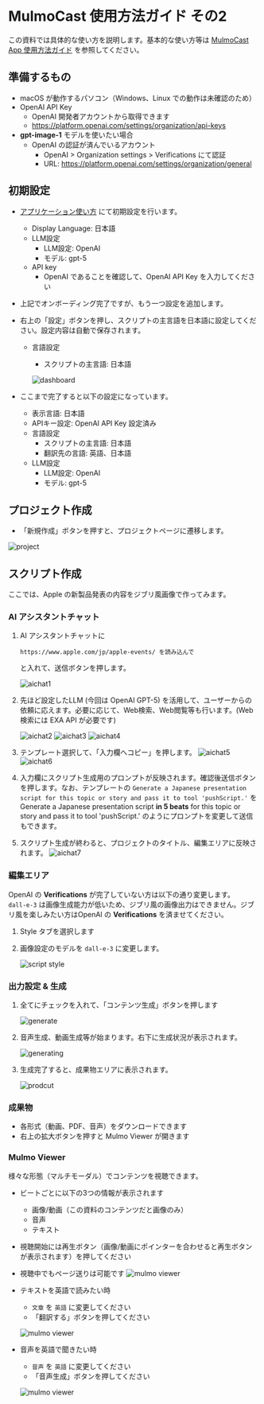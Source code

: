 # MulmoCast 使用方法ガイド その2
この資料では具体的な使い方を説明します。基本的な使い方等は [MulmoCast App 使用方法ガイド](./how_to_use.md) を参照してください。

## 準備するもの
- macOS が動作するパソコン（Windows、Linux での動作は未確認のため）
- OpenAI API Key
  - OpenAI 開発者アカウントから取得できます
  - https://platform.openai.com/settings/organization/api-keys
- **gpt-image-1** モデルを使いたい場合
  - OpenAI の認証が済んでいるアカウント
    - OpenAI > Organization settings > Verifications にて認証
    - URL: https://platform.openai.com/settings/organization/general

## 初期設定
- [アプリケーション使い方](./how_to_use.md#アプリケーション-使い方) にて初期設定を行います。
  - Display Language: 日本語
  - LLM設定
    - LLM設定: OpenAI
    - モデル: gpt-5
  - API key
    - OpenAI であることを確認して、OpenAI API Key を入力してください
- 上記でオンボーディング完了ですが、もう一つ設定を追加します。
- 右上の「設定」ボタンを押し、スクリプトの主言語を日本語に設定してください。設定内容は自動で保存されます。
  - 言語設定
    - スクリプトの主言語: 日本語

    ![dashboard](images/onboard_dashboard.png)

- ここまで完了すると以下の設定になっています。
  - 表示言語: 日本語
  - APIキー設定: OpenAI API Key 設定済み
  - 言語設定
    - スクリプトの主言語: 日本語
    - 翻訳先の言語: 英語、日本語
  - LLM設定
    - LLM設定: OpenAI
    - モデル: gpt-5


## プロジェクト作成
- 「新規作成」ボタンを押すと、プロジェクトページに遷移します。

![project](images/common_project.png)

## スクリプト作成
ここでは、Apple の新製品発表の内容をジブリ風画像で作ってみます。

### AI アシスタントチャット
1. AI アシスタントチャットに  
    ```
    https://www.apple.com/jp/apple-events/ を読み込んで
    ```
    と入れて、送信ボタンを押します。

    ![aichat1](images/onboarding_aichat_01.png)

2. 先ほど設定したLLM (今回は OpenAI GPT-5) を活用して、ユーザーからの依頼に応えます。必要に応じて、Web検索、Web閲覧等も行います。(Web 検索には EXA API が必要です)

    ![aichat2](images/onboarding_aichat_02.png)
    ![aichat3](images/onboarding_aichat_03.png)
    ![aichat4](images/onboarding_aichat_04.png)

3. テンプレート選択して、「入力欄へコピー」を押します。
    ![aichat5](images/onboarding_aichat_05.png)
    ![aichat6](images/onboarding_aichat_06.png)

4. 入力欄にスクリプト生成用のプロンプトが反映されます。確認後送信ボタンを押します。なお、テンプレートの `Generate a Japanese presentation script for this topic or story and pass it to tool 'pushScript.'` を Generate a Japanese presentation script **in 5 beats** for this topic or story and pass it to tool 'pushScript.' のようにプロンプトを変更して送信もできます。

5. スクリプト生成が終わると、プロジェクトのタイトル、編集エリアに反映されます。
    ![aichat7](images/onboarding_aichat_script.png)

### 編集エリア
OpenAI の **Verifications** が完了していない方は以下の通り変更します。  
`dall-e-3` は画像生成能力が低いため、ジブリ風の画像出力はできません。ジブリ風を楽しみたい方はOpenAI の **Verifications** を済ませてください。

1. Style タブを選択します
2. 画像設定のモデルを `dall-e-3` に変更します。 

    ![script style](images/onboarding_script_style.png)

### 出力設定 & 生成
1. 全てにチェックを入れて、「コンテンツ生成」ボタンを押します

    ![generate](images/onboarding_generate.png)

2. 音声生成、動画生成等が始まります。右下に生成状況が表示されます。

    ![generating](images/onboarding_generating.png)

3. 生成完了すると、成果物エリアに表示されます。

    ![prodcut](images/onboarding_product.png)

### 成果物
- 各形式（動画、PDF、音声）をダウンロードできます
- 右上の拡大ボタンを押すと Mulmo Viewer が開きます

### Mulmo Viewer
様々な形態（マルチモーダル）でコンテンツを視聴できます。
- ビートごとに以下の3つの情報が表示されます
  - 画像/動画（この資料のコンテンツだと画像のみ）
  - 音声
  - テキスト
- 視聴開始には再生ボタン（画像/動画にポインターを合わせると再生ボタンが表示されます）を押してください
- 視聴中でもページ送りは可能です
    ![mulmo viewer](images/onboarding_mulmoviewer_01.png)

- テキストを英語で読みたい時
  -  `文章` を `英語` に変更してください
  -  「翻訳する」ボタンを押してください

    ![mulmo viewer](images/onboarding_mulmoviewer_02.png)

- 音声を英語で聞きたい時
  -  `音声` を `英語` に変更してください
  -  「音声生成」ボタンを押してください

    ![mulmo viewer](images/onboarding_mulmoviewer_03.png)
